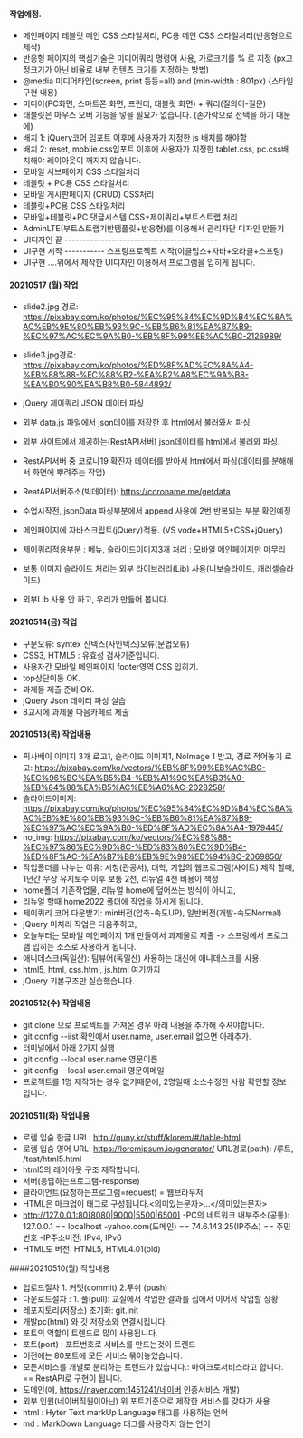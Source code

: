 #### 작업예정.
- 메인페이지 테블릿 메인 CSS 스타일처리, PC용 메인 CSS 스타일처리(반응형으로 제작)
- 반응형 페이지의 핵심기술은 미디어쿼리 명령어 사용, 가로크기를 % 로 지정 (px고정크기가 아닌 비율로 내부 컨텐츠 크기를 지정하는 방법)
- @media 미디어타입(screen, print 등등=all) and (min-width : 801px) {스타일 구현 내용}
- 미디어(PC화면, 스마트폰 화면, 프린터, 태블릿 화면) + 쿼리(질의어-질문)
- 태블릿은 마우스 오버 기능을 넣을 필요가 없습니다. (손가락으로 선택을 하기 때문에)
- 배치 1: jQuery코어 임포트 이후에 사용자가 지정한 js 배치를 해야함
- 배치 2: reset, moblie.css임포트 이후에 사용자가 지정한 tablet.css, pc.css배치해야 레이아웃이 깨지지 않습니다.
- 모바일 서브페이지 CSS 스타일처리
- 테블릿 + PC용 CSS 스타일처리
- 모바일 게시판페이지 (CRUD) CSS처리
- 테블릿+PC용 CSS 스타일처리
- 모바일+테블릿+PC 댓글시스템 CSS+제이쿼리+부트스트랩 처리
- AdminLTE(부트스트랩기반템플릿+반응형)를 이용해서 관리자단 디자인 만들기
- UI디자인 끝 ------------------------------------------
- UI구현 시작 ----------- 스프링프로젝트 시작(이클립스+자바+오라클+스프링)
- UI구현 ....위에서 제작한 UI디자인 이용해서 프로그램을 입히게 됩니다.

#### 20210517 (월) 작업
- slide2.jpg 경로: https://pixabay.com/ko/photos/%EC%95%84%EC%9D%B4%EC%8A%AC%EB%9E%80%EB%93%9C-%EB%B6%81%EA%B7%B9-%EC%97%AC%EC%9A%B0-%EB%8F%99%EB%AC%BC-2126989/
- slide3.jpg경로: https://pixabay.com/ko/photos/%ED%8F%AD%EC%8A%A4-%EB%88%88-%EC%88%B2-%EA%B2%A8%EC%9A%B8-%EA%B0%90%EA%B8%B0-5844892/
- jQuery 제이쿼리 JSON 데이터 파싱
- 외부 data.js 파일에서 json데이를 저장한 후 html에서 불러와서 파싱
- 외부 사이트에서 제공하는(RestAPI서버) json데이터를 html에서 불러와 파싱.
- RestAPI서버 중 코로나19 확진자 데이터를 받아서 html에서 파싱(데이터를 분해해서 화면에 뿌려주는 작업)
- ReatAPI서버주소(빅데이터): https://coroname.me/getdata
- 수업시작전, jsonData 파싱부분에서 append 사용에 2번 반복되는 부분 확인예정

- 메인페이지에 자바스크립트(jQuery)적용.  (VS vode+HTML5+CSS+jQuery)
- 제이쿼리적용부분 : 메뉴, 슬라이드이미지3개 처리 : 모바일 메인페이지만 마무리
- 보통 이미지 슬라이드 처리는 외부 라이브러리(Lib) 사용(니보슬라이드, 캐러셀슬라이드)
- 외부Lib 사용 안 하고, 우리가 만들어 봅니다.

#### 20210514(금) 작업
- 구문오류: syntex 신텍스(사인텍스)오류(문법오류)
- CSS3, HTML5 : 유효성 검사기준입니다.
- 사용자간 모바일 메인페이지 footer영역 CSS 입히기.
- top상단이동 OK.
- 과제물 제출 준비 OK.
- jQuery Json 데이터 파싱 실습
- 8교시에 과제물 다음카페로 제출


#### 20210513(목) 작업내용
- 픽사베이 이미지 3개 로고1, 슬라이드 이미지1, NoImage 1 받고, 경로 적어놓기
로고: https://pixabay.com/ko/vectors/%EB%8F%99%EB%AC%BC-%EC%96%BC%EA%B5%B4-%EB%A1%9C%EA%B3%A0-%EB%84%88%EA%B5%AC%EB%A6%AC-2028258/
- 슬라이드이미지: https://pixabay.com/ko/photos/%EC%95%84%EC%9D%B4%EC%8A%AC%EB%9E%80%EB%93%9C-%EB%B6%81%EA%B7%B9-%EC%97%AC%EC%9A%B0-%ED%8F%AD%EC%8A%A4-1979445/
- no_img: https://pixabay.com/ko/vectors/%EC%98%88-%EC%97%86%EC%9D%8C-%ED%83%80%EC%9D%B4-%ED%8F%AC-%EA%B7%B8%EB%9E%98%ED%94%BC-2069850/ 
- 작업폴더를 나누는 이유: 시청(관공서), 대학, 기업의 웹프로그램(사이트) 제작 할때, 1년간 무상 유지보수 이후 보통 2천, 리뉴얼 4천 비용이 책정
- home폴더 기존작업물, 리뉴얼 home에 덮어쓰는 방식이 아니고,
- 리뉴얼 할때 home2022 폴더에 작업을 하시게 됩니다.
- 제이쿼리 코어 다운받기: min버전(압축-속도UP), 일반버전(개발-속도Normal)
- jQuery 미처리 작업은 다음주하고,
- 오늘부터는 모바일 메인페이지 1개 만들어서 과제물로 제출 -> 스프링에서 프로그램 입히는 소스로 사용하게 됩니다.
- 애니데스크(독일산): 팀뷰어(독일산) 사용하는 대신에 애니데스크를 사용.
- html5, html, css.html, js.html 여기까지
- jQuery 기본구조만 실습했습니다.

#### 20210512(수) 작업내용
- git clone 으로 프로젝트를 가져온 경우 아래 내용을 추가해 주셔야합니다.
- git config --iist 확인에서 user.name, user.email 없으면 아래추가.
- 터미널에서 아래 2가지 실행 
- git config --local user.name 영문이름
- git config --local user.email 영문이메일
- 프로젝트를 1명 제작하는 경우 없기때문에, 2명일때 소스수정한 사람 확인할 정보 입니다.

#### 20210511(화) 작업내용
- 로렘 입숨 한글 URL: http://guny.kr/stuff/klorem/#/table-html
- 로렘 입숨 영어 URL: https://loremipsum.io/generator/
URL경로(path): /루트, /test/html5.html
- html5의 레이아웃 구조 제작합니다.
- 서버(응답하는프로그램-response)
- 클라이언트(요청하는프로그램=request) = 웹브라우저
- HTML은 마크업이 태그로 구성됩니다.<의미있는문자>...</의미있는문자>
- http://127.0.0.1:80[8080|9000|5500|6500]
-PC의 네트워크 내부주소(공통): 127.0.0.1 == localhost
-yahoo.com(도메인) == 74.6.143.25(IP주소) == 주민번호
-IP주소버전: IPv4, IPv6
- HTML도 버전: HTML5, HTML4.01(old)


####20210510(월) 작업내용
- 업로드절차 1. 커밋(commit) 2.푸쉬 (push)
- 다운로드절차 : 1. 풀(pull): 교실에서 작업한 결과를 집에서 이어서 작업할 상황
- 레포지토리(저장소) 초기화: git.init
- 개발pc(html) 와 깃 저장소와 연결시킵니다.
- 포트의 역할이 트렌드로 많이 사용됩니다.
- 포트(port) : 포트번호로 서비스를 만드는것이 트렌드
- 이전에는 80포트에 모든 서비스 묶어놓았습니다.
- 모든서비스를 개별로 분리하는 트렌드가 있습니다.: 마이크로서비스라고 합니다. == RestAPI로 구현이 됩니다.
- 도메인(예, https://naver.com:1451241/네이버 인증서비스 개발)
- 외부 인원(네이버직원이아닌) 위 포트기준으로 제작한 서비스를 갖다가 사용
- html : Hyter Text markUp Language 태그를 사용하는 언어
- md : MarkDown Language 태그를 사용하지 않는 언어